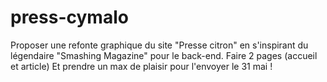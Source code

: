 # press-cymalo

Proposer une refonte graphique du site "Presse citron" en s'inspirant du légendaire "Smashing Magazine" pour le back-end.
Faire 2 pages (accueil et article)
Et prendre un max de plaisir pour l'envoyer le 31 mai !